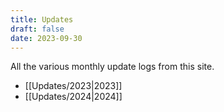 ```yaml
---
title: Updates
draft: false
date: 2023-09-30
---
```

All the various monthly update logs from this site.
- [[Updates/2023|2023]]
- [[Updates/2024|2024]]